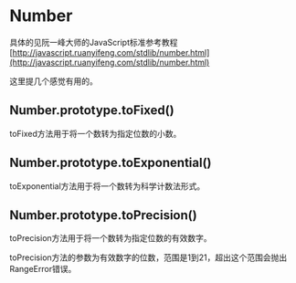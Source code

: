 # Number
具体的见阮一峰大师的JavaScript标准参考教程 [http://javascript.ruanyifeng.com/stdlib/number.html](http://javascript.ruanyifeng.com/stdlib/number.html)

这里提几个感觉有用的。

## Number.prototype.toFixed()
toFixed方法用于将一个数转为指定位数的小数。

## Number.prototype.toExponential()
toExponential方法用于将一个数转为科学计数法形式。

## Number.prototype.toPrecision()
toPrecision方法用于将一个数转为指定位数的有效数字。

toPrecision方法的参数为有效数字的位数，范围是1到21，超出这个范围会抛出RangeError错误。
